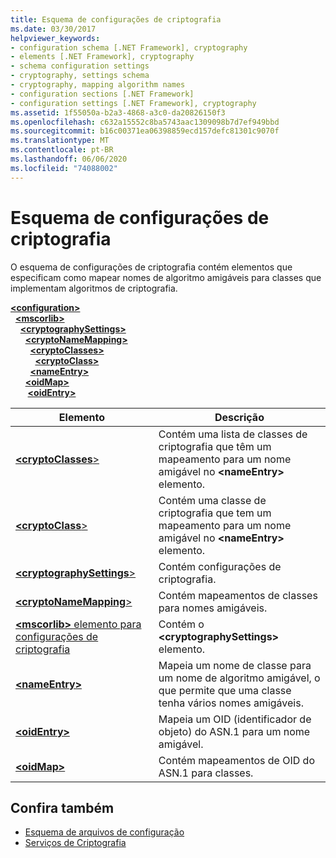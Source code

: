 ```yaml
---
title: Esquema de configurações de criptografia
ms.date: 03/30/2017
helpviewer_keywords:
- configuration schema [.NET Framework], cryptography
- elements [.NET Framework], cryptography
- schema configuration settings
- cryptography, settings schema
- cryptography, mapping algorithm names
- configuration sections [.NET Framework]
- configuration settings [.NET Framework], cryptography
ms.assetid: 1f55050a-b2a3-4868-a3c0-da20826150f3
ms.openlocfilehash: c632a15552c8ba5743aac1309098b7d7ef949bbd
ms.sourcegitcommit: b16c00371ea06398859ecd157defc81301c9070f
ms.translationtype: MT
ms.contentlocale: pt-BR
ms.lasthandoff: 06/06/2020
ms.locfileid: "74088002"
---
```

# <a name="cryptography-settings-schema"></a>Esquema de configurações de criptografia
O esquema de configurações de criptografia contém elementos que especificam como mapear nomes de algoritmo amigáveis para classes que implementam algoritmos de criptografia.  
  
[**\<configuration>**](../configuration-element.md)\
&nbsp;&nbsp;[**\<mscorlib>**](mscorlib-element-for-cryptography-settings.md)\
&nbsp;&nbsp;&nbsp;&nbsp;[**\<cryptographySettings>**](cryptographysettings-element.md)\
&nbsp;&nbsp;&nbsp;&nbsp;&nbsp;&nbsp;[**\<cryptoNameMapping>**](cryptonamemapping-element.md)\
&nbsp;&nbsp;&nbsp;&nbsp;&nbsp;&nbsp;&nbsp;&nbsp;[**\<cryptoClasses>**](cryptoclasses-element.md)\
&nbsp;&nbsp;&nbsp;&nbsp;&nbsp;&nbsp;&nbsp;&nbsp;&nbsp;&nbsp;[**\<cryptoClass>**](cryptoclass-element.md)\
&nbsp;&nbsp;&nbsp;&nbsp;&nbsp;&nbsp;&nbsp;&nbsp;[**\<nameEntry>**](nameentry-element.md)\
&nbsp;&nbsp;&nbsp;&nbsp;&nbsp;&nbsp;[**\<oidMap>**](oidmap-element.md)\
&nbsp;&nbsp;&nbsp;&nbsp;&nbsp;&nbsp;&nbsp;[**\<oidEntry>**](oidentry-element.md)

|Elemento|Descrição|  
|-------------|-----------------|  
|[**\<cryptoClasses**>](cryptoclasses-element.md)|Contém uma lista de classes de criptografia que têm um mapeamento para um nome amigável no **\<nameEntry>** elemento.|  
|[**\<cryptoClass**>](cryptoclass-element.md)|Contém uma classe de criptografia que tem um mapeamento para um nome amigável no **\<nameEntry>** elemento.|  
|[**\<cryptographySettings**>](cryptographysettings-element.md)|Contém configurações de criptografia.|  
|[**\<cryptoNameMapping**>](cryptonamemapping-element.md)|Contém mapeamentos de classes para nomes amigáveis.|  
|[**\<mscorlib>** elemento para configurações de criptografia](mscorlib-element-for-cryptography-settings.md)|Contém o **\<cryptographySettings>** elemento.|  
|[**\<nameEntry>**](nameentry-element.md)|Mapeia um nome de classe para um nome de algoritmo amigável, o que permite que uma classe tenha vários nomes amigáveis.|  
|[**\<oidEntry>**](oidentry-element.md)|Mapeia um OID (identificador de objeto) do ASN.1 para um nome amigável.|  
|[**\<oidMap>**](oidmap-element.md)|Contém mapeamentos de OID do ASN.1 para classes.|  
  
## <a name="see-also"></a>Confira também

- [Esquema de arquivos de configuração](../index.md)
- [Serviços de Criptografia](../../../../standard/security/cryptographic-services.md)
